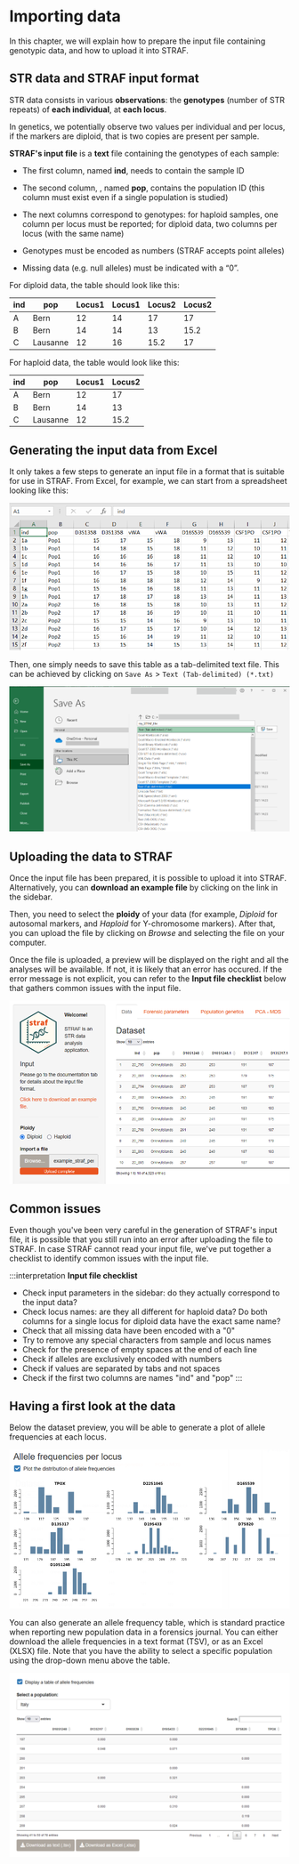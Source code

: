 # Importing data

In this chapter, we will explain how to prepare the input file containing 
genotypic data, and how to upload it into STRAF.

## STR data and STRAF input format

STR data consists in various __observations__: the __genotypes__ (number of STR repeats)
of __each individual__, at __each locus__.

In genetics, we potentially observe two values per individual and per locus, if the
markers are diploid, that is two copies are present per sample.

__STRAF's input file__ is a __text__ file containing the genotypes of each sample:

* The first column, named __ind__, needs to contain the sample ID 

* The second column, , named __pop__, contains the population ID (this column must exist even if a single population is studied)

* The next columns correspond to genotypes: for haploid samples, one column per locus must be reported; for diploid data, two columns per locus (with the same name)

* Genotypes must be encoded as numbers (STRAF accepts point alleles)

* Missing data (e.g. null alleles) must be indicated with a “0”.

For diploid data, the table should look like this:

| ind | pop      | Locus1 | Locus1 | Locus2 | Locus2 |
|-----|----------|--------|--------|--------|--------|
| A   | Bern     | 12     | 14     | 17     | 17     |
| B   | Bern     | 14     | 14     | 13     | 15.2   |
| C   | Lausanne | 12     | 16     | 15.2   | 17     |

For haploid data, the table would look like this:

| ind | pop      | Locus1 | Locus2 |
|-----|----------|--------|--------|
| A   | Bern     | 12     | 17     |
| B   | Bern     | 14     | 13     |
| C   | Lausanne | 12     | 15.2   |

## Generating the input data from Excel

It only takes a few steps to generate an input file in a format that is suitable
for use in STRAF. From Excel, for example, we can start from a spreadsheet looking 
like this:

<center><img src="img/capture_excel_1.png" class="capture"/></center>

Then, one simply needs to save this table as a tab-delimited text file. This can be
achieved by clicking on `Save As` > `Text (Tab-delimited) (*.txt)`

<center><img src="img/capture_excel_2.png" class="capture"/></center>

## Uploading the data to STRAF

Once the input file has been prepared, it is possible to upload it into STRAF. Alternatively,
you can __download an example file__ by clicking on the link in the sidebar.

Then, you need to select the __ploidy__ of your data (for example, _Diploid_ for
autosomal markers, and _Haploid_ for Y-chromosome markers). After that, you can
upload the file by clicking on _Browse_ and selecting the file on your computer.

Once the file is uploaded, a preview will be displayed on the right and all the
analyses will be available. If not, it is likely that an error has occured. If the error
message is not explicit, you can refer to the __Input file checklist__ below that
gathers common issues with the input file.

<center><img src="img/capture_import_1.png" class="capture"/></center>

## Common issues

Even though you've been very careful in the generation of STRAF's input file,
it is possible that you still run into an error after uploading the file to STRAF.
In case STRAF cannot read your input file, we've put together a checklist to identify
common issues with the input file.

:::interpretation
__Input file checklist__

* Check input parameters in the sidebar: do they actually correspond to the input data?
* Check locus names: are they all different for haploid data? Do both columns for a single locus for diploid data have the exact same name?
* Check that all missing data have been encoded with a "0"
* Try to remove any special characters from sample and locus names
* Check for the presence of empty spaces at the end of each line
* Check if alleles are exclusively encoded with numbers
* Check if values are separated by tabs and not spaces
* Check if the first two columns are names "ind" and "pop"
:::

## Having a first look at the data

Below the dataset preview, you will be able to generate a plot of allele frequencies
at each locus.

<center><img src="img/capture_import_2.png" class="capture"/></center>

You can also generate an allele frequency table, which is standard practice when
reporting new population data in a forensics journal. You can either download 
the allele frequencies in a text format (TSV), or as an Excel (XLSX) file. Note
that you have the ability to select a specific population using the drop-down menu
above the table.

<center><img src="img/capture_import_3.png" class="capture"/></center>

